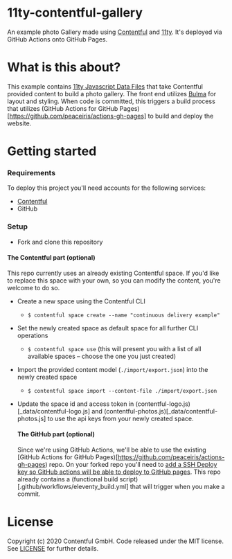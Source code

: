 11ty-contentful-gallery
=====

An example photo Gallery made using [Contentful](https://www.contentful.com/) and [11ty](https://www.11ty.dev/). It's deployed via GitHub Actions onto GitHub Pages.


What is this about?
=====

This example contains [11ty Javascript Data Files](https://www.11ty.dev/docs/data-js/) that take Contentful provided content to build a photo gallery. The front end utilizes [Bulma](https://bulma.io/) for layout and styling. When code is committed, this triggers a build process that utilizes (GitHub Actions for GitHub Pages)[https://github.com/peaceiris/actions-gh-pages] to build and deploy the website.


Getting started
=====

### Requirements

To deploy this project you'll need accounts for the following services:

- [Contentful](https://www.contentful.com)
- GitHub

### Setup

* Fork and clone this repository

#### The Contentful part (optional)

This repo currently uses an already existing Contentful space. If you'd like to replace this space with your own, so you can modify the content, you're welcome to do so.

* Create a new space using the Contentful CLI
  * `$ contentful space create --name "continuous delivery example"`
* Set the newly created space as default space for all further CLI operations
  * `$ contentful space use` (this will present you with a list of all available spaces – choose the one you just created)
* Import the provided content model (`./import/export.json`) into the newly created space
  * `$ contentful space import --content-file ./import/export.json`
* Update the space id and access token in (contentful-logo.js)[_data/contentful-logo.js] and (contentful-photos.js)[_data/contentful-photos.js] to use the api keys from your newly created space.

  #### The GitHub part (optional)

  Since we're using GitHub Actions, we'll be able to use the existing [GitHub Actions for GitHub Pages)[https://github.com/peaceiris/actions-gh-pages) repo. On your forked repo you'll need to [add a SSH Deploy key so GitHub actions will be able to deploy to GitHub pages](https://github.com/peaceiris/actions-gh-pages#%EF%B8%8F-create-ssh-deploy-key). This repo already contains a (functional build script)[.github/workflows/eleventy_build.yml] that will trigger when you make a commit.

License
=======

Copyright (c) 2020 Contentful GmbH. Code released under the MIT license. See [LICENSE](LICENSE) for further details.
